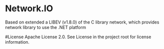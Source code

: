 # Network.IO
Based on extended a LIBEV (v1.8.0) of the C library network, which provides network library to use the .NET platform


#License
Apache License 2.0. See License in the project root for license information.
